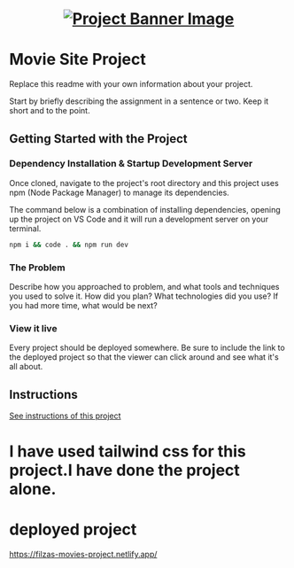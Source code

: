 <h1 align="center">
  <a href="">
    <img src="/src/assets/movies.svg" alt="Project Banner Image">
  </a>
</h1>

# Movie Site Project

Replace this readme with your own information about your project.

Start by briefly describing the assignment in a sentence or two. Keep it short and to the point.

## Getting Started with the Project

### Dependency Installation & Startup Development Server

Once cloned, navigate to the project's root directory and this project uses npm (Node Package Manager) to manage its dependencies.

The command below is a combination of installing dependencies, opening up the project on VS Code and it will run a development server on your terminal.

```bash
npm i && code . && npm run dev
```

### The Problem

Describe how you approached to problem, and what tools and techniques you used to solve it. How did you plan? What technologies did you use? If you had more time, what would be next?

### View it live

Every project should be deployed somewhere. Be sure to include the link to the deployed project so that the viewer can click around and see what it's all about.

## Instructions

<a href="instructions.md">
   See instructions of this project
  </a>

# I have used tailwind css for this project.I have done the project alone.

# deployed project
https://filzas-movies-project.netlify.app/